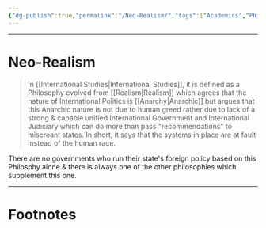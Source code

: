 ```yaml
---
{"dg-publish":true,"permalink":"/Neo-Realism/","tags":["Academics","Philosophy"]}
---
```



---
# Neo-Realism
> In [[International Studies\|International Studies]], it is defined as a Philosophy evolved from [[Realism\|Realism]] which agrees that the nature of International Politics is [[Anarchy\|Anarchic]] but argues that this Anarchic nature is not due to human greed rather due to lack of a strong & capable unified International Government and International Judiciary which can do more than pass "recommendations" to miscreant states. In short, it says that the systems in place are at fault instead of the human race.

There are no governments who run their state's foreign policy based on this Philosphy alone & there is always one of the other philosophies which supplement this one.


---
# Footnotes